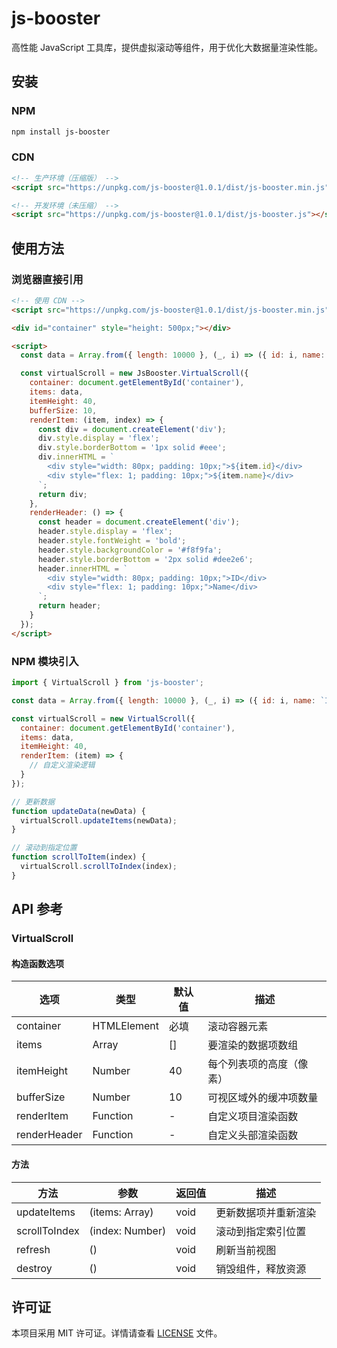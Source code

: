 # js-booster

高性能 JavaScript 工具库，提供虚拟滚动等组件，用于优化大数据量渲染性能。

## 安装

### NPM

```bash
npm install js-booster
```

### CDN

```html
<!-- 生产环境（压缩版） -->
<script src="https://unpkg.com/js-booster@1.0.1/dist/js-booster.min.js"></script>

<!-- 开发环境（未压缩） -->
<script src="https://unpkg.com/js-booster@1.0.1/dist/js-booster.js"></script>
```

## 使用方法

### 浏览器直接引用

```html
<!-- 使用 CDN -->
<script src="https://unpkg.com/js-booster@1.0.1/dist/js-booster.min.js"></script>

<div id="container" style="height: 500px;"></div>

<script>
  const data = Array.from({ length: 10000 }, (_, i) => ({ id: i, name: `Item ${i}` }));

  const virtualScroll = new JsBooster.VirtualScroll({
    container: document.getElementById('container'),
    items: data,
    itemHeight: 40,
    bufferSize: 10,
    renderItem: (item, index) => {
      const div = document.createElement('div');
      div.style.display = 'flex';
      div.style.borderBottom = '1px solid #eee';
      div.innerHTML = `
        <div style="width: 80px; padding: 10px;">${item.id}</div>
        <div style="flex: 1; padding: 10px;">${item.name}</div>
      `;
      return div;
    },
    renderHeader: () => {
      const header = document.createElement('div');
      header.style.display = 'flex';
      header.style.fontWeight = 'bold';
      header.style.backgroundColor = '#f8f9fa';
      header.style.borderBottom = '2px solid #dee2e6';
      header.innerHTML = `
        <div style="width: 80px; padding: 10px;">ID</div>
        <div style="flex: 1; padding: 10px;">Name</div>
      `;
      return header;
    }
  });
</script>
```

### NPM 模块引入

```javascript
import { VirtualScroll } from 'js-booster';

const data = Array.from({ length: 10000 }, (_, i) => ({ id: i, name: `Item ${i}` }));

const virtualScroll = new VirtualScroll({
  container: document.getElementById('container'),
  items: data,
  itemHeight: 40,
  renderItem: (item) => {
    // 自定义渲染逻辑
  }
});

// 更新数据
function updateData(newData) {
  virtualScroll.updateItems(newData);
}

// 滚动到指定位置
function scrollToItem(index) {
  virtualScroll.scrollToIndex(index);
}
```

## API 参考

### VirtualScroll

#### 构造函数选项

| 选项 | 类型 | 默认值 | 描述 |
|-----|------|-------|------|
| container | HTMLElement | 必填 | 滚动容器元素 |
| items | Array | [] | 要渲染的数据项数组 |
| itemHeight | Number | 40 | 每个列表项的高度（像素） |
| bufferSize | Number | 10 | 可视区域外的缓冲项数量 |
| renderItem | Function | - | 自定义项目渲染函数 |
| renderHeader | Function | - | 自定义头部渲染函数 |

#### 方法

| 方法 | 参数 | 返回值 | 描述 |
|-----|------|-------|------|
| updateItems | (items: Array) | void | 更新数据项并重新渲染 |
| scrollToIndex | (index: Number) | void | 滚动到指定索引位置 |
| refresh | () | void | 刷新当前视图 |
| destroy | () | void | 销毁组件，释放资源 |

## 许可证

本项目采用 MIT 许可证。详情请查看 [LICENSE](LICENSE) 文件。

